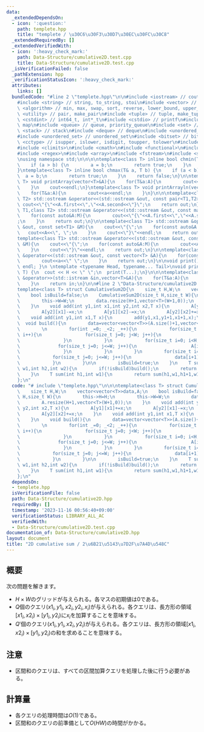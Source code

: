 ```yaml
---
data:
  _extendedDependsOn:
  - icon: ':question:'
    path: templete.hpp
    title: "templete / \u30C6\u30F3\u30D7\u30EC\u30FC\u30C8"
  _extendedRequiredBy: []
  _extendedVerifiedWith:
  - icon: ':heavy_check_mark:'
    path: Data-Structure/cumulative2D.test.cpp
    title: Data-Structure/cumulative2D.test.cpp
  _isVerificationFailed: false
  _pathExtension: hpp
  _verificationStatusIcon: ':heavy_check_mark:'
  attributes:
    links: []
  bundledCode: "#line 2 \"templete.hpp\"\n\n#include <iostream> // cout, endl, cin\n\
    #include <string> // string, to_string, stoi\n#include <vector> // vector\n#include\
    \ <algorithm> // min, max, swap, sort, reverse, lower_bound, upper_bound\n#include\
    \ <utility> // pair, make_pair\n#include <tuple> // tuple, make_tuple\n#include\
    \ <cstdint> // int64_t, int*_t\n#include <cstdio> // printf\n#include <map> //\
    \ map\n#include <queue> // queue, priority_queue\n#include <set> // set\n#include\
    \ <stack> // stack\n#include <deque> // deque\n#include <unordered_map> // unordered_map\n\
    #include <unordered_set> // unordered_set\n#include <bitset> // bitset\n#include\
    \ <cctype> // isupper, islower, isdigit, toupper, tolower\n#include <iomanip>\n\
    #include <climits>\n#include <cmath>\n#include <functional>\n#include <numeric>\n\
    #include <regex>\n#include <array>\n#include <fstream>\n#include <sstream>\n\n\
    \nusing namespace std;\n\n\n\ntemplate<class T> inline bool chmin(T& a, T b) {\n\
    \    if (a > b) {\n        a = b;\n        return true;\n    }\n    return false;\n\
    }\ntemplate<class T> inline bool chmax(T& a, T b) {\n    if (a < b) {\n      \
    \  a = b;\n        return true;\n    }\n    return false;\n}\n\ntemplate<class\
    \ T> void printArray(vector<T>&A){\n    for(T&a:A){\n        cout<<a<<\" \";\n\
    \    }\n    cout<<endl;\n}\ntemplate<class T> void printArrayln(vector<T>&A){\n\
    \    for(T&a:A){\n        cout<<a<<endl;\n    }\n}\n\n\ntemplate<class T1,class\
    \ T2> std::ostream &operator<<(std::ostream &out, const pair<T1,T2> &A){\n   \
    \ cout<<\"{\"<<A.first<<\",\"<<A.second<<\"}\";\n    return out;\n}\n\ntemplate<class\
    \ T1,class T2> std::ostream &operator<<(std::ostream &out, const map<T1,T2> &M){\n\
    \    for(const auto&A:M){\n        cout<<\"{\"<<A.first<<\",\"<<A.second<<\"}\"\
    ;\n    }\n    return out;\n}\n\ntemplate<class T1> std::ostream &operator<<(std::ostream\
    \ &out, const set<T1> &M){\n    cout<<\"{\";\n    for(const auto&A:M){\n     \
    \   cout<<A<<\", \";\n    }\n    cout<<\"}\"<<endl;\n    return out;\n}\n\n\n\
    template<class T1> std::ostream &operator<<(std::ostream &out, const multiset<T1>\
    \ &M){\n    cout<<\"{\";\n    for(const auto&A:M){\n        cout<<A<<\", \";\n\
    \    }\n    cout<<\"}\"<<endl;\n    return out;\n}\n\ntemplate<class T> std::ostream\
    \ &operator<<(std::ostream &out, const vector<T> &A){\n    for(const T &a:A){\n\
    \        cout<<a<<\" \";\n    }\n    return out;\n}\n\nvoid print() { cout <<\
    \ endl; }\n \ntemplate <typename Head, typename... Tail>\nvoid print(Head H, Tail...\
    \ T) {\n  cout << H << \" \";\n  print(T...);\n}\n\n\ntemplate<class T> std::istream\
    \ &operator>>(std::istream &in,vector<T>&A){\n    for(T&a:A){\n        std::cin>>a;\n\
    \    }\n    return in;\n}\n\n#line 2 \"Data-Structure/cumulative2D.hpp\"\n\n\n\
    template<class T> struct CumulativeSum2D{\n    size_t H,W;\n    vector<vector<T>>data,A;\n\
    \    bool isBuild=false;\n    CumulativeSum2D(size_t H,size_t W){\n        this->H=H;\n\
    \        this->W=W;\n        data.resize(H+1,vector<T>(W+1,0));\n        A.resize(H+1,vector<T>(W+1,0));\n\
    \    }\n    void add(int y1,int x1,int y2,int x2,T x){\n        A[y1][x1]+=x;\n\
    \        A[y2][x1]-=x;\n        A[y1][x2]-=x;\n        A[y2][x2]+=x;\n    }\n\
    \    void add(int y1,int x1,T x){\n        add(y1,x1,y1+1,x1+1,x);\n    }\n  \
    \  void build(){\n        data=vector<vector<T>>(A.size()+1,vector<T>(A.front().size()+1,0));\n\
    \        \n        for(int _=0; _<2; _++){\n            for(size_t i=0; i<=H;\
    \ i++){\n                for(size_t j=0; j<W; j++){\n                    A[i][j+1]+=A[i][j];\n\
    \                }\n            }\n            for(size_t i=0; i<H; i++){\n  \
    \              for(size_t j=0; j<=W; j++){\n                    A[i+1][j]+=A[i][j];\n\
    \                }\n            }\n        }\n        for(size_t i=0; i<=H; i++){\n\
    \            for(size_t j=0; j<=W; j++){\n                data[i+1][j+1]=A[i][j];\n\
    \            }\n        }\n\n        isBuild=true;\n    }\n    T sum(int h1,int\
    \ w1,int h2,int w2){\n        if(!isBuild)build();\n        return data[h2][w2]-data[h1][w2]-data[h2][w1]+data[h1][w1];\n\
    \    }\n    T sum(int h1,int w1){\n        return sum(h1,w1,h1+1,w1+1);\n    }\n\
    };\n"
  code: "# include \"templete.hpp\"\n\n\ntemplate<class T> struct CumulativeSum2D{\n\
    \    size_t H,W;\n    vector<vector<T>>data,A;\n    bool isBuild=false;\n    CumulativeSum2D(size_t\
    \ H,size_t W){\n        this->H=H;\n        this->W=W;\n        data.resize(H+1,vector<T>(W+1,0));\n\
    \        A.resize(H+1,vector<T>(W+1,0));\n    }\n    void add(int y1,int x1,int\
    \ y2,int x2,T x){\n        A[y1][x1]+=x;\n        A[y2][x1]-=x;\n        A[y1][x2]-=x;\n\
    \        A[y2][x2]+=x;\n    }\n    void add(int y1,int x1,T x){\n        add(y1,x1,y1+1,x1+1,x);\n\
    \    }\n    void build(){\n        data=vector<vector<T>>(A.size()+1,vector<T>(A.front().size()+1,0));\n\
    \        \n        for(int _=0; _<2; _++){\n            for(size_t i=0; i<=H;\
    \ i++){\n                for(size_t j=0; j<W; j++){\n                    A[i][j+1]+=A[i][j];\n\
    \                }\n            }\n            for(size_t i=0; i<H; i++){\n  \
    \              for(size_t j=0; j<=W; j++){\n                    A[i+1][j]+=A[i][j];\n\
    \                }\n            }\n        }\n        for(size_t i=0; i<=H; i++){\n\
    \            for(size_t j=0; j<=W; j++){\n                data[i+1][j+1]=A[i][j];\n\
    \            }\n        }\n\n        isBuild=true;\n    }\n    T sum(int h1,int\
    \ w1,int h2,int w2){\n        if(!isBuild)build();\n        return data[h2][w2]-data[h1][w2]-data[h2][w1]+data[h1][w1];\n\
    \    }\n    T sum(int h1,int w1){\n        return sum(h1,w1,h1+1,w1+1);\n    }\n\
    };\n"
  dependsOn:
  - templete.hpp
  isVerificationFile: false
  path: Data-Structure/cumulative2D.hpp
  requiredBy: []
  timestamp: '2023-11-16 00:56:40+09:00'
  verificationStatus: LIBRARY_ALL_AC
  verifiedWith:
  - Data-Structure/cumulative2D.test.cpp
documentation_of: Data-Structure/cumulative2D.hpp
layout: document
title: "2D cumulative sum / 2\u6B21\u5143\u7D2F\u7A4D\u548C"
---
```


## 概要
次の問題を解きます。
- $H \times W$のグリッドが与えられる。各マスの初期値は$0$である。
- $Q$個のクエリ$(x1_i, y1_i, x2_i, y2_i, x_i)$が与えられる。各クエリは、長方形の領域$[x1_i, x2_i) \times [y1_i, y2_i)$に$x_i$を加算することを意味する。
- $Q'$個のクエリ$(x1_i, y1_i, x2_i, y2_i)$が与えられる。各クエリは、長方形の領域$[x1_i, x2_i) \times [y1_i, y2_i)$の和を求めることを意味する。

## 注意
- 区間和のクエリは、すべての区間加算クエリを処理した後に行う必要がある。

## 計算量
- 各クエリの処理時間は$O(1)$である。
- 区間和のクエリの前準備として$O(HW)$の時間がかかる。
